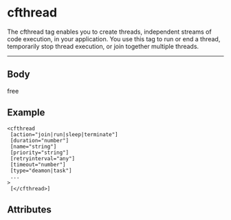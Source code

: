 # cfthread


The cfthread tag enables you to create threads, independent streams of code execution, in your application.
		You use this tag to run or end a thread, temporarily stop thread execution, or join together multiple threads.

---
## Body
free

## Example
```
<cfthread
 [action="join|run|sleep|terminate"]
 [duration="number"]
 [name="string"]
 [priority="string"]
 [retryinterval="any"]
 [timeout="number"]
 [type="deamon|task"]
 ...
> 
 [</cfthread>]
```
## Attributes
